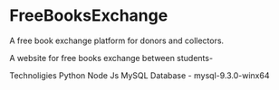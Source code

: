 # FreeBooksExchange
A free book exchange platform for donors and collectors.

A website for free books exchange between students-

Technoligies
    Python
    Node Js
    MySQL Database - mysql-9.3.0-winx64
